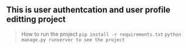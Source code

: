 ## This is user authentcation and user profile editting project


>How to run the project
`pip install -r requirements.txt`
`python manage.py runserver to see the project`
